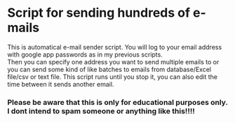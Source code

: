 <h1> Script for sending hundreds of e-mails </h1>

<p> This is automatical e-mail sender script. You will log to your email address with google app passwords as in my previous scripts. <br> Then you can specify one address you want to send multiple emails to or you can send some kind of like batches to emails from database/Excel file/csv or text file. This script runs until you stop it, you can also edit the time between it sends another email. </p>

<h3> Please be aware that this is only for educational purposes only. I dont intend to spam someone or anything like this!!!! </h3>
